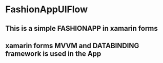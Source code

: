 # FashionAppUIFlow
## This is a simple FASHIONAPP in xamarin forms
##  xamarin forms MVVM and DATABINDING framework is used in the App
